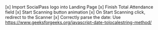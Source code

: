 [x] Import SocialPass logo into Landing Page
[x] Finish Total Attendance field
[x] Start Scanning button animation
[x] On Start Scanning click, redirect to the Scanner
[x] Correctly parse the date: Use https://www.geeksforgeeks.org/javascript-date-tolocalestring-method/